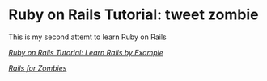 # Ruby on Rails Tutorial: tweet zombie

This is my second attemt to learn Ruby on Rails

[*Ruby on Rails Tutorial: Learn Rails by Example*](http://railstutorial.org/)

[*Rails for Zombies*](railsforzombies.org)
